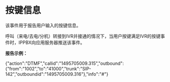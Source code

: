 # 按键信息

该事件用于报告用户输入的按键信息。

呼叫（来电/去电/分机）转接到IVR并接通的情况下，当用户按键满足IVR的按键事件时，IPPBX向应用服务器推送该事件。

**报告示例：**

{"action":"DTMF","callid":"1495705009.315","outbound":{"from":"1002","to":"41000","trunk":"SIP-142","outboundid":"1495705009.316"},"info":"\#"}

